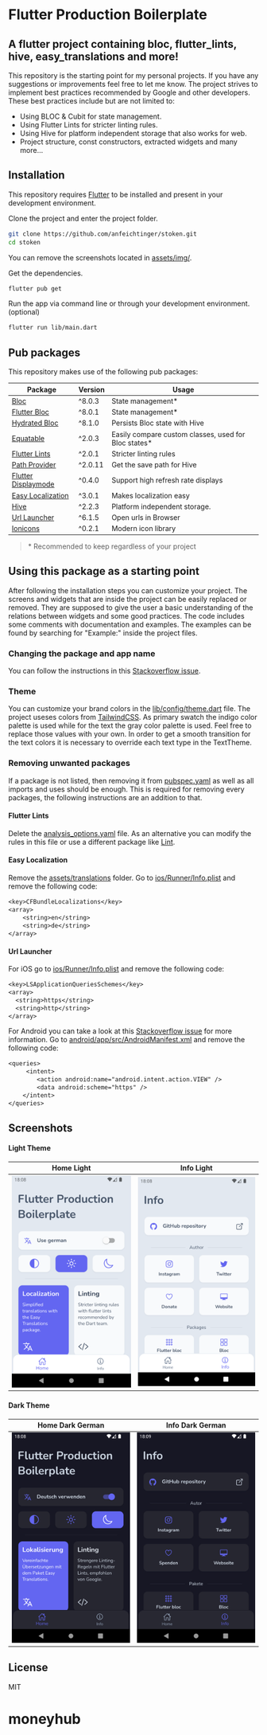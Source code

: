 # Flutter Production Boilerplate

## A flutter project containing bloc, flutter_lints, hive, easy_translations and more!

This repository is the starting point for my personal projects. If you have any suggestions or
improvements feel free to let me know. The project strives to implement best practices recommended
by Google and other developers. These best practices include but are not limited to:

- Using BLOC & Cubit for state management.
- Using Flutter Lints for stricter linting rules.
- Using Hive for platform independent storage that also works for web.
- Project structure, const constructors, extracted widgets and many more...

## Installation

This repository requires [Flutter](https://flutter.dev/docs/get-started/install) to be installed and
present in your development environment.

Clone the project and enter the project folder.

```sh
git clone https://github.com/anfeichtinger/stoken.git
cd stoken
```

You can remove the screenshots located in [assets/img/](./assets/img).

Get the dependencies.

```sh
flutter pub get
```

Run the app via command line or through your development environment. (optional)

```sh
flutter run lib/main.dart
```

## Pub packages

This repository makes use of the following pub packages:

| Package                                                             | Version | Usage                                                 |
| ------------------------------------------------------------------- | ------- | ----------------------------------------------------- |
| [Bloc](https://pub.dev/packages/bloc)                               | ^8.0.3  | State management\*                                    |
| [Flutter Bloc](https://pub.dev/packages/flutter_bloc)               | ^8.0.1  | State management\*                                    |
| [Hydrated Bloc](https://pub.dev/packages/hydrated_bloc)             | ^8.1.0  | Persists Bloc state with Hive                         |
| [Equatable](https://pub.dev/packages/equatable)                     | ^2.0.3  | Easily compare custom classes, used for Bloc states\* |
| [Flutter Lints](https://pub.dev/packages/flutter_lints)             | ^2.0.1  | Stricter linting rules                                |
| [Path Provider](https://pub.dev/packages/path_provider)             | ^2.0.11 | Get the save path for Hive                            |
| [Flutter Displaymode](https://pub.dev/packages/flutter_displaymode) | ^0.4.0  | Support high refresh rate displays                    |
| [Easy Localization](https://pub.dev/packages/easy_localization)     | ^3.0.1  | Makes localization easy                               |
| [Hive](https://pub.dev/packages/hive)                               | ^2.2.3  | Platform independent storage.                         |
| [Url Launcher](https://pub.dev/packages/url_launcher)               | ^6.1.5  | Open urls in Browser                                  |
| [Ionicons](https://pub.dev/packages/ionicons)                       | ^0.2.1  | Modern icon library                                   |

> \* Recommended to keep regardless of your project

## Using this package as a starting point

After following the installation steps you can customize your project. The screens and widgets that
are inside the project can be easily replaced or removed. They are supposed to give the user a basic
understanding of the relations between widgets and some good practices. The code includes some
comments with documentation and examples. The examples can be found by searching for "Example:"
inside the project files.

### Changing the package and app name

You can follow the instructions in this [Stackoverflow issue](https://stackoverflow.com/a/51550358).

### Theme

You can customize your brand colors in the [lib/config/theme.dart](./lib/config/theme.dart) file.
The project useses colors from [TailwindCSS](https://tailwindcss.com/docs/customizing-colors). As
primary swatch the indigo color palette is used while for the text the gray color palette is used.
Feel free to replace those values with your own. In order to get a smooth transition for the text
colors it is necessary to override each text type in the TextTheme.

### Removing unwanted packages

If a package is not listed, then removing it from [pubspec.yaml](./pubspec.yaml) as well as all
imports and uses should be enough. This is required for removing every packages, the following
instructions are an addition to that.

#### Flutter Lints

Delete the [analysis_options.yaml](./analysis_options.yaml) file. As an alternative you can modify
the rules in this file or use a different package like [Lint](https://pub.dev/packages/lint).

#### Easy Localization

Remove the [assets/translations](./assets/translations) folder. Go
to [ios/Runner/Info.plist](./ios/Runner/Info.plist) and remove the following code:

```
<key>CFBundleLocalizations</key>
<array>
	<string>en</string>
   	<string>de</string>
</array>
```

#### Url Launcher

For iOS go to [ios/Runner/Info.plist](./ios/Runner/Info.plist) and remove the following code:

```
<key>LSApplicationQueriesSchemes</key>
<array>
  <string>https</string>
  <string>http</string>
</array>
```

For Android you can take a look at this [Stackoverflow issue](https://stackoverflow.com/a/65082750)
for more information. Go
to [android/app/src/AndroidManifest.xml](./android/app/src/main/AndroidManifest.xml) and remove the
following code:

```
<queries>
     <intent>
        <action android:name="android.intent.action.VIEW" />
        <data android:scheme="https" />
    </intent>
</queries>
```

## Screenshots

#### Light Theme

| Home Light                                                                     | Info Light                                                                    |
| ------------------------------------------------------------------------------ | ----------------------------------------------------------------------------- |
| ![Home Light](./assets/img/home_light.png "The home page with a light theme.") | ![Info Light](./assets/img/info_light.png "The home page with a dark theme.") |

#### Dark Theme

| Home Dark German                                                             | Info Dark German                                                            |
| ---------------------------------------------------------------------------- | --------------------------------------------------------------------------- |
| ![Home Dark](./assets/img/home_dark.png "The info page with a light theme.") | ![Info Dark](./assets/img/info_dark.png "The info page with a dark theme.") |

## License

MIT
# moneyhub
